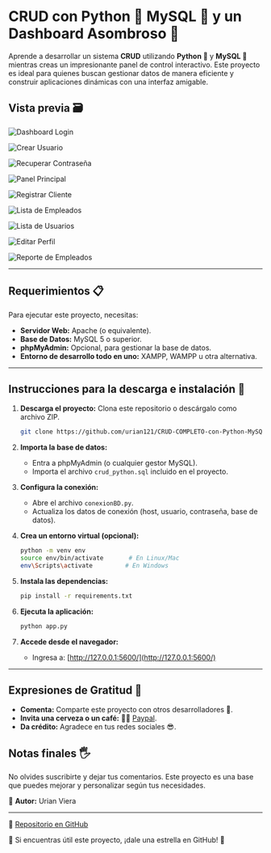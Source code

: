# CRUD con Python 🐍 MySQL 📂 y un Dashboard Asombroso 🚀

Aprende a desarrollar un sistema **CRUD** utilizando **Python 🐍** y **MySQL 📂** mientras creas un impresionante panel de control interactivo. Este proyecto es ideal para quienes buscan gestionar datos de manera eficiente y construir aplicaciones dinámicas con una interfaz amigable.

## Vista previa 🗃

![Dashboard Login](https://raw.githubusercontent.com/urian121/imagenes-proyectos-github/master/Dashboard-python-login-urian-viera.png)

![Crear Usuario](https://raw.githubusercontent.com/urian121/imagenes-proyectos-github/master/dashboard-python-crear-user-urian-viera.png)

![Recuperar Contraseña](https://raw.githubusercontent.com/urian121/imagenes-proyectos-github/master/dashboard-python-recuperar-clave-urian-viera.png)

![Panel Principal](https://raw.githubusercontent.com/urian121/imagenes-proyectos-github/master/dashborad-python-home-urian-viera.png)

![Registrar Cliente](https://raw.githubusercontent.com/urian121/imagenes-proyectos-github/master/dashboard-python-registrar-cliente-urian-viera.png)

![Lista de Empleados](https://raw.githubusercontent.com/urian121/imagenes-proyectos-github/master/dashboard-python-lista-empleados-urian-viera.png)

![Lista de Usuarios](https://raw.githubusercontent.com/urian121/imagenes-proyectos-github/master/dashboard-python-lista-usuarios-urian-viera.png)

![Editar Perfil](https://raw.githubusercontent.com/urian121/imagenes-proyectos-github/master/dashboard-python-editar-perfil-urian-viera.png)

![Reporte de Empleados](https://raw.githubusercontent.com/urian121/imagenes-proyectos-github/master/dashboard-python-reporte-empleados-urian-viera.png)

---

## Requerimientos 📋

Para ejecutar este proyecto, necesitas:

- **Servidor Web:** Apache (o equivalente).
- **Base de Datos:** MySQL 5 o superior.
- **phpMyAdmin:** Opcional, para gestionar la base de datos.
- **Entorno de desarrollo todo en uno:** XAMPP, WAMPP u otra alternativa.

---

## Instrucciones para la descarga e instalación 🔧

1. **Descarga el proyecto:** Clona este repositorio o descárgalo como archivo ZIP.

   ```bash
   git clone https://github.com/urian121/CRUD-COMPLETO-con-Python-MySQL-y-un-Dashboard.git
   ```

2. **Importa la base de datos:**
   - Entra a phpMyAdmin (o cualquier gestor MySQL).
   - Importa el archivo `crud_python.sql` incluido en el proyecto.

3. **Configura la conexión:**
   - Abre el archivo `conexionBD.py`.
   - Actualiza los datos de conexión (host, usuario, contraseña, base de datos).

4. **Crea un entorno virtual (opcional):**

   ```bash
   python -m venv env
   source env/bin/activate       # En Linux/Mac
   env\Scripts\activate         # En Windows
   ```

5. **Instala las dependencias:**

   ```bash
   pip install -r requirements.txt
   ```

6. **Ejecuta la aplicación:**

   ```bash
   python app.py
   ```

7. **Accede desde el navegador:**

   - Ingresa a: [http://127.0.0.1:5600/](http://127.0.0.1:5600/)

---

## Expresiones de Gratitud 🎁

- **Comenta:** Comparte este proyecto con otros desarrolladores 📢.
- **Invita una cerveza o un café:** 🍺🍵 [Paypal](mailto:iamdeveloper86@gmail.com).
- **Da crédito:** Agradece en tus redes sociales 😎.

## Notas finales 🖐️

No olvides suscribirte y dejar tus comentarios. Este proyecto es una base que puedes mejorar y personalizar según tus necesidades.

🔹 **Autor:** Urian Viera

---

🔗 [Repositorio en GitHub](https://github.com/urian121/CRUD-COMPLETO-con-Python-MySQL-y-un-Dashboard)

🔹 Si encuentras útil este proyecto, ¡dale una estrella en GitHub! 🌟
